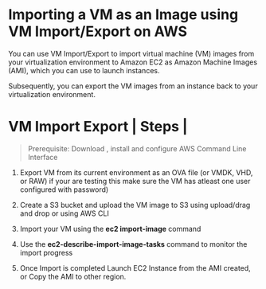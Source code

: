 # Importing a VM as an Image using VM Import/Export on AWS

You can use VM Import/Export to import virtual machine (VM) images from your virtualization environment to Amazon EC2 as Amazon Machine Images (AMI), which you can use to launch instances.

Subsequently, you can export the VM images from an instance back to your virtualization environment.





# VM Import Export | Steps |

> Prerequisite: Download , install and configure AWS Command Line Interface

1. Export VM from its current environment as an OVA file (or VMDK, VHD, or RAW) if your are testing this make sure the VM has atleast one user configured with password)

2. Create a S3 bucket and upload the VM image to S3 using upload/drag and drop or using AWS CLI

3. Import your VM using the **ec2 import-image** command

4. Use the **ec2-describe-import-image-tasks** command to monitor the import progress

5. Once Import is completed Launch EC2 Instance from the AMI created, or Copy the AMI to other region.